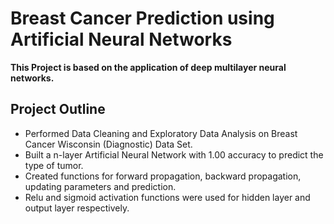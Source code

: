 # Breast Cancer Prediction using Artificial Neural Networks

**This Project is based on the application of deep multilayer neural networks.**

## Project Outline
* Performed Data Cleaning and Exploratory Data Analysis on Breast Cancer Wisconsin (Diagnostic) Data Set.
* Built a n-layer Artificial Neural Network with 1.00 accuracy to predict the type of tumor.
* Created functions for forward propagation, backward propagation, updating parameters and prediction.
* Relu and sigmoid activation functions were used for hidden layer and output layer respectively.


